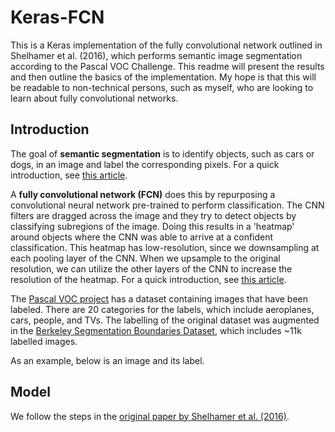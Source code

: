 # Keras-FCN

This is a Keras implementation of the fully convolutional network outlined in Shelhamer et al. (2016), which performs semantic image segmentation according to the Pascal VOC Challenge.
This readme will present the results and then outline the basics of the implementation.
My hope is that this will be readable to non-technical persons, such as myself, who are looking to learn about fully convolutional networks.

## Introduction
The goal of **semantic segmentation** is to identify objects, such as cars or dogs, in an image and label the corresponding pixels.
For a quick introduction, see <a href="https://nanonets.com/blog/semantic-image-segmentation-2020/">this article</a>.

A **fully convolutional network (FCN)** does this by repurposing a convolutional neural network pre-trained to perform classification.
The CNN filters are dragged across the image and they try to detect objects by classifying subregions of the image.
Doing this results in a 'heatmap' around objects where the CNN was able to arrive at a confident classification.
This heatmap has low-resolution, since we downsampling at each pooling layer of the CNN.
When we upsample to the original resolution, we can utilize the other layers of the CNN to increase the resolution of the heatmap.
For a quick introduction, see <a href="https://nanonets.com/blog/how-to-do-semantic-segmentation-using-deep-learning/">this article</a>.

The <a href="http://host.robots.ox.ac.uk/pascal/VOC/">Pascal VOC project</a> has a dataset containing images that have been labeled.
There are 20 categories for the labels, which include aeroplanes, cars, people, and TVs.
The labelling of the original dataset was augmented in the <a href="http://home.bharathh.info/pubs/codes/SBD/download.html">Berkeley Segmentation Boundaries Dataset</a>, which includes ~11k labelled images.

As an example, below is an image and its label.

## Model

We follow the steps in the <a href="https://arxiv.org/abs/1605.06211">original paper by Shelhamer et al. (2016)</a>.
